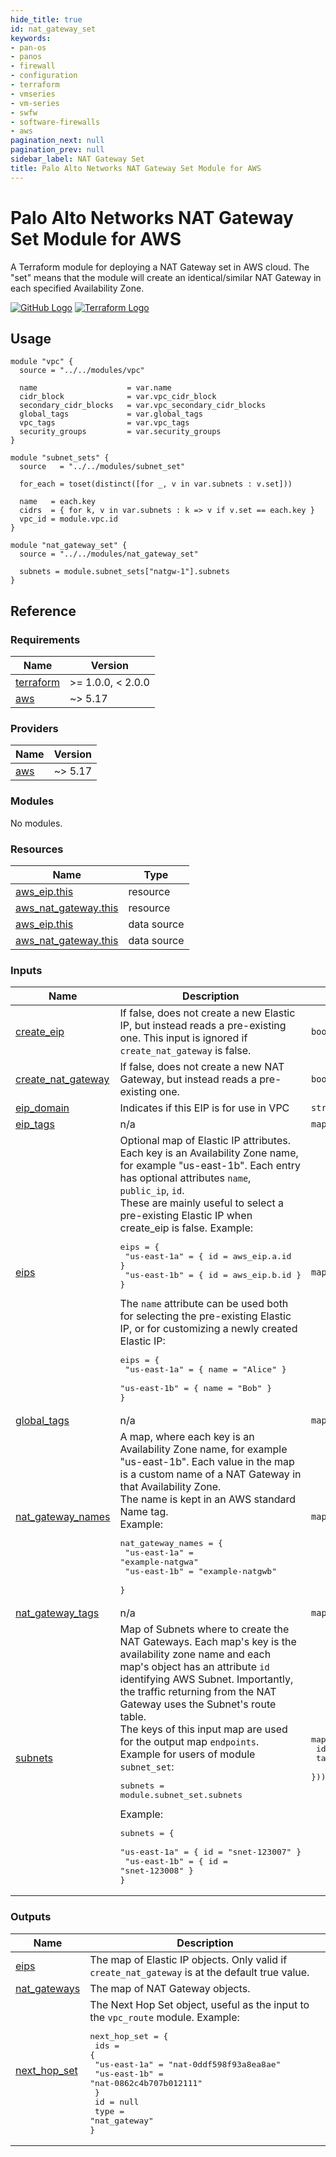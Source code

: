 ```yaml
---
hide_title: true
id: nat_gateway_set
keywords:
- pan-os
- panos
- firewall
- configuration
- terraform
- vmseries
- vm-series
- swfw
- software-firewalls
- aws
pagination_next: null
pagination_prev: null
sidebar_label: NAT Gateway Set
title: Palo Alto Networks NAT Gateway Set Module for AWS
---
```


# Palo Alto Networks NAT Gateway Set Module for AWS

A Terraform module for deploying a NAT Gateway set in AWS cloud. The "set" means that the module will create an identical/similar NAT Gateway in each specified Availability Zone.

[![GitHub Logo](/img/view_on_github.png)](https://github.com/PaloAltoNetworks/terraform-aws-swfw-modules/tree/main/modules/nat_gateway_set) [![Terraform Logo](/img/view_on_terraform_registry.png)](https://registry.terraform.io/modules/PaloAltoNetworks/swfw-modules/aws/latest/submodules/nat_gateway_set)

## Usage

```hcl
module "vpc" {
  source = "../../modules/vpc"

  name                    = var.name
  cidr_block              = var.vpc_cidr_block
  secondary_cidr_blocks   = var.vpc_secondary_cidr_blocks
  global_tags             = var.global_tags
  vpc_tags                = var.vpc_tags
  security_groups         = var.security_groups
}

module "subnet_sets" {
  source   = "../../modules/subnet_set"

  for_each = toset(distinct([for _, v in var.subnets : v.set]))
  
  name   = each.key
  cidrs  = { for k, v in var.subnets : k => v if v.set == each.key }
  vpc_id = module.vpc.id
}

module "nat_gateway_set" {
  source = "../../modules/nat_gateway_set"

  subnets = module.subnet_sets["natgw-1"].subnets
}

```

## Reference
<!-- BEGINNING OF PRE-COMMIT-TERRAFORM DOCS HOOK -->
### Requirements

| Name | Version |
|------|---------|
| <a name="requirement_terraform"></a> [terraform](#requirement\_terraform) | >= 1.0.0, < 2.0.0 |
| <a name="requirement_aws"></a> [aws](#requirement\_aws) | ~> 5.17 |

### Providers

| Name | Version |
|------|---------|
| <a name="provider_aws"></a> [aws](#provider\_aws) | ~> 5.17 |

### Modules

No modules.

### Resources

| Name | Type |
|------|------|
| [aws_eip.this](https://registry.terraform.io/providers/hashicorp/aws/latest/docs/resources/eip) | resource |
| [aws_nat_gateway.this](https://registry.terraform.io/providers/hashicorp/aws/latest/docs/resources/nat_gateway) | resource |
| [aws_eip.this](https://registry.terraform.io/providers/hashicorp/aws/latest/docs/data-sources/eip) | data source |
| [aws_nat_gateway.this](https://registry.terraform.io/providers/hashicorp/aws/latest/docs/data-sources/nat_gateway) | data source |

### Inputs

| Name | Description | Type | Default | Required |
|------|-------------|------|---------|:--------:|
| <a name="input_create_eip"></a> [create\_eip](#input\_create\_eip) | If false, does not create a new Elastic IP, but instead reads a pre-existing one. This input is ignored if `create_nat_gateway` is false. | `bool` | `true` | no |
| <a name="input_create_nat_gateway"></a> [create\_nat\_gateway](#input\_create\_nat\_gateway) | If false, does not create a new NAT Gateway, but instead reads a pre-existing one. | `bool` | `true` | no |
| <a name="input_eip_domain"></a> [eip\_domain](#input\_eip\_domain) | Indicates if this EIP is for use in VPC | `string` | `"vpc"` | no |
| <a name="input_eip_tags"></a> [eip\_tags](#input\_eip\_tags) | n/a | `map(string)` | `{}` | no |
| <a name="input_eips"></a> [eips](#input\_eips) | Optional map of Elastic IP attributes. Each key is an Availability Zone name, for example "us-east-1b". Each entry has optional attributes `name`, `public_ip`, `id`.<br />These are mainly useful to select a pre-existing Elastic IP when create\_eip is false. Example:<pre>eips = {<br />    "us-east-1a" = { id = aws\_eip.a.id }<br />    "us-east-1b" = { id = aws\_eip.b.id }<br />}</pre>The `name` attribute can be used both for selecting the pre-existing Elastic IP, or for customizing a newly created Elastic IP:<pre>eips = {<br />    "us-east-1a" = { name = "Alice" }<br />    "us-east-1b" = { name = "Bob" }<br />}</pre> | `map` | `{}` | no |
| <a name="input_global_tags"></a> [global\_tags](#input\_global\_tags) | n/a | `map(string)` | `{}` | no |
| <a name="input_nat_gateway_names"></a> [nat\_gateway\_names](#input\_nat\_gateway\_names) | A map, where each key is an Availability Zone name, for example "us-east-1b". Each value in the map is a custom name of a NAT Gateway in that Availability Zone.<br />The name is kept in an AWS standard Name tag.<br />  Example:<pre>nat\_gateway\_names = {<br />    "us-east-1a" = "example-natgwa"<br />    "us-east-1b" = "example-natgwb"<br />  }</pre> | `map(string)` | `{}` | no |
| <a name="input_nat_gateway_tags"></a> [nat\_gateway\_tags](#input\_nat\_gateway\_tags) | n/a | `map(string)` | `{}` | no |
| <a name="input_subnets"></a> [subnets](#input\_subnets) | Map of Subnets where to create the NAT Gateways. Each map's key is the availability zone name and each map's object has an attribute `id` identifying AWS Subnet. Importantly, the traffic returning from the NAT Gateway uses the Subnet's route table.<br />The keys of this input map are used for the output map `endpoints`.<br />Example for users of module `subnet_set`:<pre>subnets = module.subnet\_set.subnets</pre>Example:<pre>subnets = {<br />  "us-east-1a" = { id = "snet-123007" }<br />  "us-east-1b" = { id = "snet-123008" }<br />}</pre> | <pre>map(object({<br />    id   = string<br />    tags = map(string)<br />  }))</pre> | n/a | yes |

### Outputs

| Name | Description |
|------|-------------|
| <a name="output_eips"></a> [eips](#output\_eips) | The map of Elastic IP objects. Only valid if `create_nat_gateway` is at the default true value. |
| <a name="output_nat_gateways"></a> [nat\_gateways](#output\_nat\_gateways) | The map of NAT Gateway objects. |
| <a name="output_next_hop_set"></a> [next\_hop\_set](#output\_next\_hop\_set) | The Next Hop Set object, useful as the input to the `vpc_route` module. Example:<pre>next\_hop\_set = {<br />  ids = {<br />    "us-east-1a" = "nat-0ddf598f93a8ea8ae"<br />    "us-east-1b" = "nat-0862c4b707b012111"<br />  }<br />  id = null<br />  type = "nat\_gateway"<br />}</pre> |
<!-- END OF PRE-COMMIT-TERRAFORM DOCS HOOK -->
